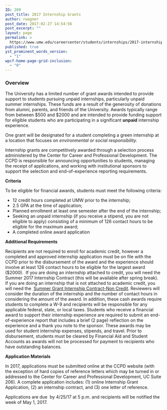```yaml
---
ID: 209
post_title: 2017 Internship Grants
author: rwagner
post_date: 2017-02-27 14:54:56
post_excerpt: ""
layout: page
permalink: >
  https://www.umw.edu/careercenter/students/internships/2017-internship-grants/
published: true
yst_prominent_words_version:
  - "1"
wpcf-home-page-grid-inclusion:
  - "0"
---
```

<h3 class="entry-title"><strong>Overview</strong></h3>
<div class="entry-content">

The University has a limited number of grant awards intended to provide support to students pursuing unpaid internships, particularly unpaid summer internships. These funds are a result of the generosity of donations from alumni, parents, and friends of the University. Awards typically range from between $500 and $2000 and are intended to provide funding support for eligible students who are participating in a significant <strong>unpaid</strong> internship experience.

One grant will be designated for a student completing a green internship at a location that focuses on <em>environmental or social responsibility.</em>

Internship grants are competitively awarded through a selection process administered by the Center for Career and Professional Development. The CCPD is responsible for announcing opportunities to students, managing the receipt of applications, and working with institutional sponsors to support the selection and end-of-experience reporting requirements.

<strong>Criteria</strong>

To be eligible for financial awards, students must meet the following criteria:
<ul>
 	<li>12 credit hours completed at UMW prior to the internship;</li>
 	<li>2.5 GPA at the time of application;</li>
 	<li>Planned enrollment at least one semester after the end of the internship;</li>
 	<li>Seeking an unpaid internship (if you receive a stipend, you are not eligible to apply) consisting of a minimum of 126 contact hours to be eligible for the maximum award;</li>
 	<li>A completed online award application</li>
</ul>
<strong>Additional Requirements</strong>

Recipients are not required to enroll for academic credit, however a completed and approved internship application must be on file with the CCPD prior to the disbursement of the award and the experience should involve at least 126 contact hours to be eligible for the largest award ($2000).  If you are doing an internship attached to credit, you will need the Summer 2017 Internship Contract (this will be available after spring break). If you are doing an internship that is not attached to academic credit, you will need the  <a href="http://academics.umw.edu/academicservices/files/2015/03/Grant-Internship-Contract-revised.pdf">Summer Grant Internship Contract-Non Credit</a>. Reviewers will consider the duration of the internship and the number of contact hours in considering the amount of the award. In addition, these cash awards require students to complete a W-9 and recipients will be responsible for any applicable federal, state, or local taxes. Students who receive a financial award to support their internship experience are required to submit an end-of-experience report that includes a brief (2 page) reflection on the experience and a thank you note to the sponsor. These awards may be used for student internship expenses, stipends, and travel. Prior to disbursement, students must be cleared by Financial Aid and Student Accounts as awards will not be processed for payment to recipients who have outstanding balances.

<strong>Application Materials</strong>

In 2017, applications must be submitted online at the CCPD website (with the exception of hard copies of reference letters which may be turned in or addressed to the Center for Career and Professional Development, UC Suite 206). A complete application includes: (1) online Internship Grant Application, (2) an internship contract, and (3) one letter of reference.

Applications are due  by 4/25/17 at 5 p.m. and recipients will be notified the week of May 1, 2017.

</div>